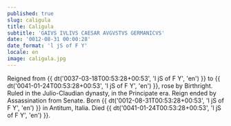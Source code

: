 ```yaml
---
published: true
slug: caligula
title: Caligula
subtitle: 'GAIVS IVLIVS CAESAR AVGVSTVS GERMANICVS'
date: '0012-08-31 00:00:28'
date_format: 'l jS of F Y'
locale: en
image: caligula.jpg
---
```


Reigned from {{ dt('0037-03-18T00:53:28+00:53', 'l jS of F Y', 'en') }} to {{ dt('0041-01-24T00:53:28+00:53', 'l jS of F Y', 'en') }}, rose by Birthright. Ruled in the Julio-Claudian dynasty, in the Principate era. Reign ended by Assassination from Senate. Born {{ dt('0012-08-31T00:53:28+00:53', 'l jS of F Y', 'en') }} in Antitum, Italia. Died {{ dt('0041-01-24T00:53:28+00:53', 'l jS of F Y', 'en') }}.
